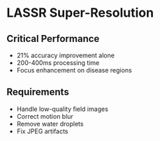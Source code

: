 # LASSR Super-Resolution

## Critical Performance
- 21% accuracy improvement alone
- 200-400ms processing time
- Focus enhancement on disease regions

## Requirements
- Handle low-quality field images
- Correct motion blur
- Remove water droplets
- Fix JPEG artifacts